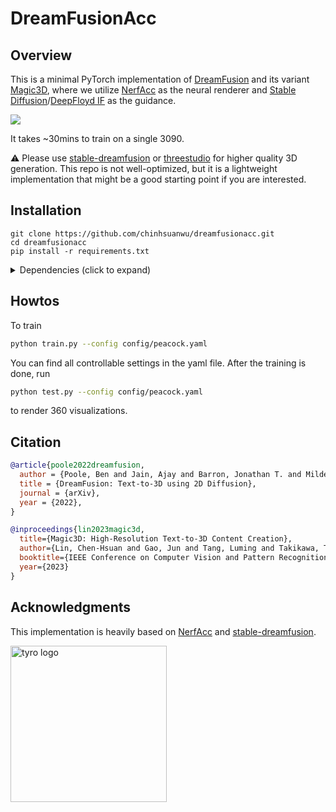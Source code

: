 # DreamFusionAcc

## Overview

This is a minimal PyTorch implementation of [DreamFusion](https://arxiv.org/abs/2209.14988) and its variant [Magic3D](https://arxiv.org/abs/2211.10440), where we utilize [NerfAcc](https://github.com/KAIR-BAIR/nerfacc) as the neural renderer and [Stable Diffusion](https://huggingface.co/spaces/stabilityai/stable-diffusion)/[DeepFloyd IF](https://github.com/deep-floyd/IF) as the guidance.

![](https://github.com/chinhsuanwu/dreamfusionacc/assets/67839539/3793259d-b4a1-4c9e-83e9-fc0416eadf4c)

It takes ~30mins to train on a single 3090.

⚠️ Please use [stable-dreamfusion](https://github.com/ashawkey/stable-dreamfusion) or [threestudio](https://github.com/threestudio-project/threestudio) for higher quality 3D generation. This repo is not well-optimized, but it is a lightweight implementation that might be a good starting point if you are interested.


## Installation
```
git clone https://github.com/chinhsuanwu/dreamfusionacc.git
cd dreamfusionacc
pip install -r requirements.txt
```
<details>
  <summary> Dependencies (click to expand) </summary>

  ## Dependencies
  - torch
  - nerfacc
  - numpy
  - imageio
  - einops
  - diffusers
  - trainsformers

  [NerfAcc](https://github.com/KAIR-BAIR/nerfacc) provides pre-built wheels covering major combinations of Pytorch + CUDA. This repo is built upon torch 1.13.0 + cu117.
</details>

## Howtos
To train
```bash
python train.py --config config/peacock.yaml
```
You can find all controllable settings in the yaml file.
After the training is done, run
```bash
python test.py --config config/peacock.yaml
```
to render 360 visualizations.



## Citation

```bibtex
@article{poole2022dreamfusion,
  author = {Poole, Ben and Jain, Ajay and Barron, Jonathan T. and Mildenhall, Ben},
  title = {DreamFusion: Text-to-3D using 2D Diffusion},
  journal = {arXiv},
  year = {2022},
}

@inproceedings{lin2023magic3d,
  title={Magic3D: High-Resolution Text-to-3D Content Creation},
  author={Lin, Chen-Hsuan and Gao, Jun and Tang, Luming and Takikawa, Towaki and Zeng, Xiaohui and Huang, Xun and Kreis, Karsten and Fidler, Sanja and Liu, Ming-Yu and Lin, Tsung-Yi},
  booktitle={IEEE Conference on Computer Vision and Pattern Recognition ({CVPR})},
  year={2023}
}
```

## Acknowledgments

This implementation is heavily based on [NerfAcc](https://github.com/KAIR-BAIR/nerfacc) and [stable-dreamfusion](https://github.com/ashawkey/stable-dreamfusion).

<a href="https://github.com/KAIR-BAIR/nerfacc">
<picture>
    <source media="(prefers-color-scheme: dark)" srcset="https://user-images.githubusercontent.com/3310961/199083722-881a2372-62c1-4255-8521-31a95a721851.png" />
    <img alt="tyro logo" src="https://user-images.githubusercontent.com/3310961/199084143-0d63eb40-3f35-48d2-a9d5-78d1d60b7d66.png" width="250px" />
</picture>
</a>